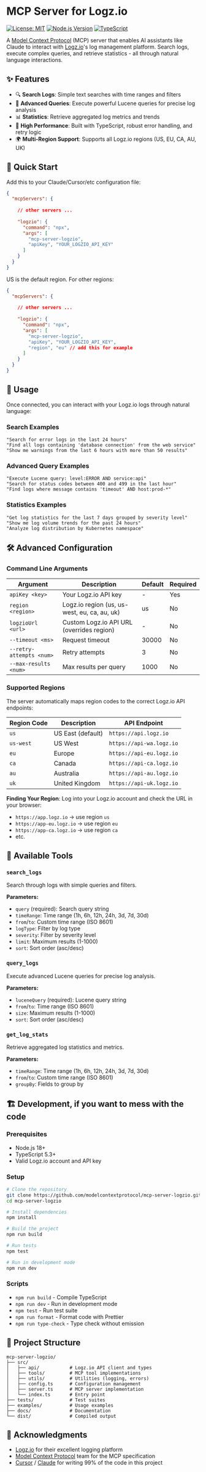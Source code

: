 # MCP Server for Logz.io

[![License: MIT](https://img.shields.io/badge/License-MIT-yellow.svg)](https://opensource.org/licenses/MIT)
[![Node.js Version](https://img.shields.io/badge/node-%3E%3D18.0.0-brightgreen.svg)](https://nodejs.org/)
[![TypeScript](https://img.shields.io/badge/TypeScript-5.3+-blue.svg)](https://www.typescriptlang.org/)

A [Model Context Protocol](https://modelcontextprotocol.io/) (MCP) server that enables AI assistants like Claude to interact with [Logz.io](https://logz.io/)'s log management platform. Search logs, execute complex queries, and retrieve statistics - all through natural language interactions.

## ✨ Features

- 🔍 **Search Logs**: Simple text searches with time ranges and filters
- 🧮 **Advanced Queries**: Execute powerful Lucene queries for precise log analysis  
- 📊 **Statistics**: Retrieve aggregated log metrics and trends
- 🚀 **High Performance**: Built with TypeScript, robust error handling, and retry logic
- 🌍 **Multi-Region Support**: Supports all Logz.io regions (US, EU, CA, AU, UK)

## 🚀 Quick Start

Add this to your Claude/Cursor/etc configuration file:

```json
{
  "mcpServers": {
    
    // other servers ...
    
    "logzio": {
      "command": "npx",
      "args": [
        "mcp-server-logzio", 
        "apiKey", "YOUR_LOGZIO_API_KEY"
      ]
    }
  }
}
```

US is the default region. For other regions:

```json
{
  "mcpServers": {
    
    // other servers ...
    
    "logzio": {
      "command": "npx", 
      "args": [
        "mcp-server-logzio",
        "apiKey", "YOUR_LOGZIO_API_KEY",
        "region", "eu" // add this for example
      ]
    }
  }
}
```

## 📖 Usage

Once connected, you can interact with your Logz.io logs through natural language:

### Search Examples

```
"Search for error logs in the last 24 hours"
"Find all logs containing 'database connection' from the web service"
"Show me warnings from the last 6 hours with more than 50 results"
```

### Advanced Query Examples

```
"Execute Lucene query: level:ERROR AND service:api"
"Search for status codes between 400 and 499 in the last hour"
"Find logs where message contains 'timeout' AND host:prod-*"
```

### Statistics Examples

```
"Get log statistics for the last 7 days grouped by severity level"
"Show me log volume trends for the past 24 hours"
"Analyze log distribution by Kubernetes namespace"
```

## 🛠️ Advanced Configuration

### Command Line Arguments

| Argument | Description | Default | Required |
|----------|-------------|---------|----------|
| `apiKey <key>` | Your Logz.io API key | - | Yes |
| `region <region>` | Logz.io region (us, us-west, eu, ca, au, uk) | us | No |
| `logzioUrl <url>` | Custom Logz.io API URL (overrides region) | - | No |
| `--timeout <ms>` | Request timeout | 30000 | No |
| `--retry-attempts <num>` | Retry attempts | 3 | No |
| `--max-results <num>` | Max results per query | 1000 | No |

### Supported Regions

The server automatically maps region codes to the correct Logz.io API endpoints:

| Region Code | Description | API Endpoint |
|-------------|-------------|--------------|
| `us` | US East (default) | `https://api.logz.io` |
| `us-west` | US West | `https://api-wa.logz.io` |
| `eu` | Europe | `https://api-eu.logz.io` |
| `ca` | Canada | `https://api-ca.logz.io` |
| `au` | Australia | `https://api-au.logz.io` |
| `uk` | United Kingdom | `https://api-uk.logz.io` |

**Finding Your Region**: Log into your Logz.io account and check the URL in your browser:
- `https://app.logz.io` → use region `us`
- `https://app-eu.logz.io` → use region `eu`
- `https://app-ca.logz.io` → use region `ca`
- etc.

## 🔧 Available Tools

### `search_logs`
Search through logs with simple queries and filters.

**Parameters:**
- `query` (required): Search query string
- `timeRange`: Time range (1h, 6h, 12h, 24h, 3d, 7d, 30d)
- `from`/`to`: Custom time range (ISO 8601)
- `logType`: Filter by log type
- `severity`: Filter by severity level
- `limit`: Maximum results (1-1000)
- `sort`: Sort order (asc/desc)

### `query_logs`
Execute advanced Lucene queries for precise log analysis.

**Parameters:**
- `luceneQuery` (required): Lucene query string
- `from`/`to`: Time range (ISO 8601)
- `size`: Maximum results (1-1000)
- `sort`: Sort order (asc/desc)

### `get_log_stats`
Retrieve aggregated log statistics and metrics.

**Parameters:**
- `timeRange`: Time range (1h, 6h, 12h, 24h, 3d, 7d, 30d)
- `from`/`to`: Custom time range (ISO 8601)
- `groupBy`: Fields to group by

## 🏗️ Development, if you want to mess with the code

### Prerequisites

- Node.js 18+
- TypeScript 5.3+
- Valid Logz.io account and API key

### Setup

```bash
# Clone the repository
git clone https://github.com/modelcontextprotocol/mcp-server-logzio.git
cd mcp-server-logzio

# Install dependencies
npm install

# Build the project
npm run build

# Run tests
npm test

# Run in development mode
npm run dev
```

### Scripts

- `npm run build` - Compile TypeScript
- `npm run dev` - Run in development mode
- `npm test` - Run test suite
- `npm run format` - Format code with Prettier
- `npm run type-check` - Type check without emission

## 📁 Project Structure

```
mcp-server-logzio/
├── src/
│   ├── api/           # Logz.io API client and types
│   ├── tools/         # MCP tool implementations
│   ├── utils/         # Utilities (logging, errors)
│   ├── config.ts      # Configuration management
│   ├── server.ts      # MCP server implementation
│   └── index.ts       # Entry point
├── tests/             # Test suites
├── examples/          # Usage examples
├── docs/              # Documentation
└── dist/              # Compiled output
```

## 🙏 Acknowledgments

- [Logz.io](https://logz.io/) for their excellent logging platform
- [Model Context Protocol](https://modelcontextprotocol.io/) team for the MCP specification
- [Cursor](https://www.cursor.com/) / [Claude](https://claude.ai/) for writing 99% of the code in this project